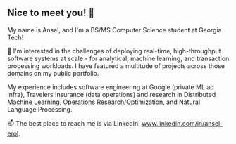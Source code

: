 ## Nice to meet you! 👋

My name is Ansel, and I'm a BS/MS Computer Science student at Georgia Tech! 

🔭 I'm interested in the challenges of deploying real-time, high-throughput software systems at scale - for analytical, machine learning, and transaction processing workloads. I have featured a multitude of projects across those domains on my public portfolio.

My experience includes software engineering at Google (private ML ad infra), Travelers Insurance (data operations) and research in Distributed Machine Learning, Operations Research/Optimization, and Natural Language Processing.

 📫 The best place to reach me is via LinkedIn: www.linkedin.com/in/ansel-erol.

<!--
**A-K-Erol/A-K-Erol** is a ✨ _special_ ✨ repository because its `README.md` (this file) appears on your GitHub profile.

Here are some ideas to get you started:

- 🔭 I’m currently working on ...
- 🌱 I’m currently learning ...
- 👯 I’m looking to collaborate on ...
- 🤔 I’m looking for help with ...
- 💬 Ask me about ...
- 📫 How to reach me: ...
- 😄 Pronouns: ...
- ⚡ Fun fact: ...
-->
